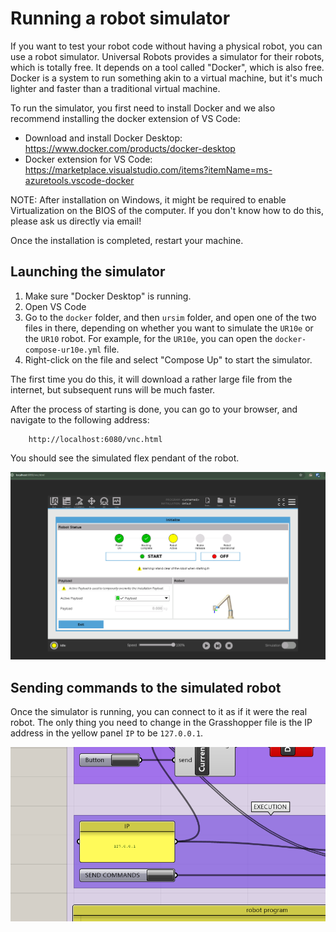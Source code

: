 # Running a robot simulator

If you want to test your robot code without having a physical robot, you can use a robot simulator.
Universal Robots provides a simulator for their robots, which is totally free. It depends on a tool called "Docker", which is also free.
Docker is a system to run something akin to a virtual machine, but it's much lighter and faster than a traditional virtual machine.

To run the simulator, you first need to install Docker and we also recommend installing the docker extension of VS Code:

- Download and install Docker Desktop: https://www.docker.com/products/docker-desktop
- Docker extension for VS Code: https://marketplace.visualstudio.com/items?itemName=ms-azuretools.vscode-docker

NOTE: After installation on Windows, it might be required to enable Virtualization on the BIOS of the computer. If you don't know how to do this, please ask us directly via email!

Once the installation is completed, restart your machine.

## Launching the simulator

1. Make sure "Docker Desktop" is running.
2. Open VS Code
3. Go to the `docker` folder, and then `ursim` folder, and open one of the two files in there, depending on whether you want to simulate the `UR10e` or the `UR10` robot. For example, for the `UR10e`, you can open the `docker-compose-ur10e.yml` file.
4. Right-click on the file and select "Compose Up" to start the simulator.

The first time you do this, it will download a rather large file from the internet, but subsequent runs will be much faster.

After the process of starting is done, you can go to your browser, and navigate to the following address:

```
    http://localhost:6080/vnc.html
```

You should see the simulated flex pendant of the robot.

![Simulated UR](ursim/ursim.png)

## Sending commands to the simulated robot

Once the simulator is running, you can connect to it as if it were the real robot. The only thing you need to change in the Grasshopper file is the IP address in the yellow panel `IP` to be `127.0.0.1`.

![Configure IP address](ursim/simulated_robot_ip.png)